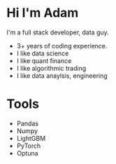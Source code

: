 # Hi I'm Adam 

I'm a full stack developer, data guy.
- 3+ years of coding experience.
- I like data science
- I like quant finance
- I like algorithmic trading
- I like data anaylsis, engineering

# Tools
- Pandas
- Numpy
- LightGBM
- PyTorch
- Optuna
